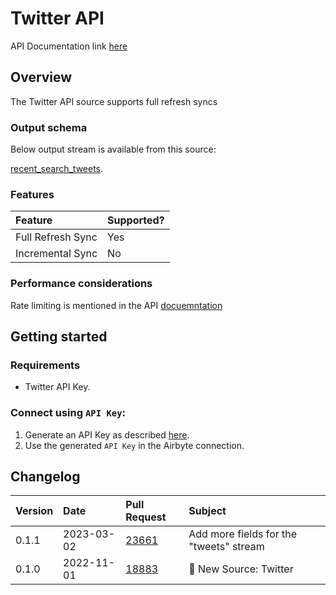 # Twitter API
API Documentation link [here](https://developer.twitter.com/en/docs/twitter-api)
## Overview

The Twitter API source supports full refresh syncs

### Output schema

Below output stream is available from this source:

[recent_search_tweets](https://developer.twitter.com/en/docs/twitter-api/tweets/search/api-reference/get-tweets-search-recent).


### Features

| Feature           | Supported? |
|:------------------|:-----------|
| Full Refresh Sync | Yes        |
| Incremental Sync  | No         |

### Performance considerations

Rate limiting is mentioned in the API [docuemntation](https://developer.twitter.com/en/docs/twitter-api/rate-limits)

## Getting started

### Requirements

* Twitter API Key.

### Connect using `API Key`:

1. Generate an API Key as described [here](https://developer.twitter.com/en/docs/authentication/oauth-2-0/bearer-tokens).
2. Use the generated `API Key` in the Airbyte connection.

## Changelog

| Version | Date       | Pull Request                                             | Subject                                         |
|:--------|:-----------|:---------------------------------------------------------|:------------------------------------------------|
| 0.1.1   | 2023-03-02 | [23661](https://github.com/airbytehq/airbyte/pull/23661) | Add more fields for the "tweets" stream         |
| 0.1.0   | 2022-11-01 | [18883](https://github.com/airbytehq/airbyte/pull/18858) | 🎉 New Source: Twitter                          |
